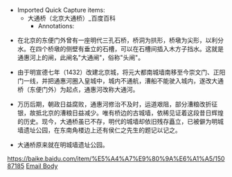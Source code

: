 - Imported Quick Capture items:
    - 大通桥（北京大通桥）_百度百科
        - Annotations:

* 在北京的东便门外曾有一座明代三孔石桥，桥洞为拱形，桥墩为尖形，以利分水。在四个桥墩的侧壁有垂立的石槽，可以在石槽间插入木方子挡水。这就是通惠河上的闸，此闸名"大通闸"，俗称"头闸"。

* 由于明宣德七年（1432）改建北京城，将元大都南城墙南移至今崇文门、正阳门一线，并把通惠河圈入皇城中，城内不通航，漕船不能驶入城内，遂改大通桥（东便门外）为起点，通惠河改称大通河。

* 万历后期，朝政日益腐败，通惠河修治不及时，运道艰阻，部分漕粮改折征银，故抵北京的漕粮日益减少。唯有桥边的古城墙，依稀见证着这段昔日辉煌的历史。现今，大通桥虽已不存，明代的城墙却依旧残存矗立，已被僻为明城墙遗址公园，在东南角楼边上还有侯仁之先生的题记以记之。

* 大通桥原来就在明城墙遗址公园。



https://baike.baidu.com/item/%E5%A4%A7%E9%80%9A%E6%A1%A5/15087185 [Email Body](https://files.todoist.com/gfJUZ-prQ9wefZHmCavBq5Qc1-WbGMDmYk4MZuhxmf5XtOAxuk6BPNfPBHpew61N/by/21878347/as/file.html)
